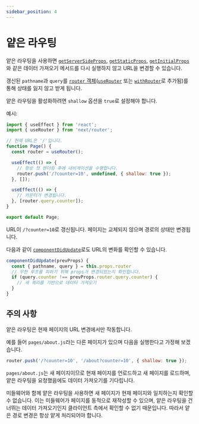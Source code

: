 ```yaml
---
sidebar_position: 4
---
```


# 얕은 라우팅

얕은 라우팅을 사용하면 [`getServerSideProps`](../basic-features/data-fetching/get-server-side-props.md), [`getStaticProps`](../basic-features/data-fetching/get-static-props.md), [`getInitialProps`](https://nextjs.org/docs/api-reference/data-fetching/get-initial-props)와 같은 데이터 가져오기 메서드를 다시 실행하지 않고 URL을 변경할 수 있습니다.

갱신된 `pathname`과 `query`를 [`router` 객체](https://nextjs.org/docs/api-reference/next/router#router-object)([`useRouter`](https://nextjs.org/docs/api-reference/next/router#userouter) 또는 [`withRouter`](https://nextjs.org/docs/api-reference/next/router#withrouter)로 추가됨)를 통해 상태를 잃지 않고 받게 됩니다.

얕은 라우팅을 활성화하려면 `shallow` 옵션을 `true`로 설정해야 합니다.

예시:

```jsx
import { useEffect } from 'react';
import { useRouter } from 'next/router';

// 현재 URL은 '/'입니다.
function Page() {
  const router = useRouter();

  useEffect(() => {
    // 항상 첫 렌더링 후에 내비게이션을 수행합니다.
    router.push('/?counter=10', undefined, { shallow: true });
  }, []);

  useEffect(() => {
    // 카운터가 변경됩니다.
  }, [router.query.counter]);
}

export default Page;
```

URL이 `/?counter=10`로 갱신됩니다. 페이지는 교체되지 않으며 경로의 상태만 변경됩니다.

다음과 같이 [`componentDidUpdate`](https://ko.reactjs.org/docs/react-component.html#componentdidupdate)로도 URL의 변화를 확인할 수 있습니다.

```jsx
componentDidUpdate(prevProps) {
  const { pathname, query } = this.props.router
  // 무한 루프를 피하기 위해 props가 변경되었는지 확인합니다.
  if (query.counter !== prevProps.router.query.counter) {
    // 새 쿼리를 기반으로 데이터 가져오기
  }
}
```

## 주의 사항

얕은 라우팅은 현재 페이지의 URL 변경에서만 작동합니다.

예를 들어 `pages/about.js`라는 다른 페이지가 있으며 다음을 실행한다고 가정해 보겠습니다.

```jsx
router.push('/?counter=10', '/about?counter=10', { shallow: true });
```

`pages/about.js`는 새 페이지이므로 현재 페이지를 언로드하고 새 페이지를 로드하며, 얕은 라우팅을 요청했음에도 데이터 가져오기를 기다립니다.

미들웨어와 함께 얕은 라우팅을 사용하면 새 페이지가 현재 페이지와 일치하는지 확인할 수 없습니다. 이는 미들웨어가 페이지를 동적으로 재작성할 수 있으며, 얕은 라우팅을 건너뛰는 데이터 가져오기인지 클라이언트 측에서 확인할 수 없기 때문입니다. 따라서 얕은 경로 변경은 항상 얕게 처리되어야 합니다.

